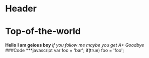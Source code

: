 # Header
# Top-of-the-world
**Hello**
**I am geious boy**
*if you follow me maybe you get A+*
*Goodbye*
###Code
***javascript
var foo = 'bar';
if(true) foo = 'foo';
